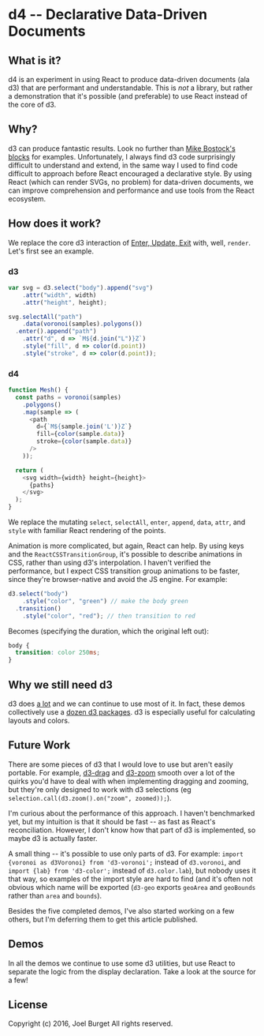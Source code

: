# d4 -- **Declarative** Data-Driven Documents

## What is it?

d4 is an experiment in using React to produce data-driven documents (ala d3)
that are performant and understandable. This is *not* a library, but rather a
demonstration that it's possible (and preferable) to use React instead of the
core of d3.

## Why?

d3 can produce fantastic results. Look no further than [Mike Bostock's
blocks](https://bl.ocks.org/mbostock) for examples. Unfortunately, I
always find d3 code surprisingly difficult to understand and extend, in the
same way I used to find code difficult to approach before React encouraged a
declarative style. By using React (which can render SVGs, no problem) for
data-driven documents, we can improve comprehension and performance and use
tools from the React ecosystem.

## How does it work?

We replace the core d3 interaction of [Enter, Update, Exit](https://medium.com/@c_behrens/enter-update-exit-6cafc6014c36#.yty2g8g0e) with, well, `render`. Let's first see an example.

### d3

```javascript
var svg = d3.select("body").append("svg")
    .attr("width", width)
    .attr("height", height);

svg.selectAll("path")
    .data(voronoi(samples).polygons())
  .enter().append("path")
    .attr("d", d => `M${d.join("L")}Z`)
    .style("fill", d => color(d.point))
    .style("stroke", d => color(d.point));
```

### d4

```javascript
function Mesh() {
  const paths = voronoi(samples)
    .polygons()
    .map(sample => (
      <path
        d={`M${sample.join('L')}Z`}
        fill={color(sample.data)}
        stroke={color(sample.data)}
      />
    ));

  return (
    <svg width={width} height={height}>
      {paths}
    </svg>
  );
}
```

We replace the mutating `select`, `selectAll`, `enter`, `append`, `data`, `attr`, and `style` with familiar React rendering of the points.

Animation is more complicated, but again, React can help. By using keys and the `ReactCSSTransitionGroup`, it's possible to describe animations in CSS, rather than using d3's interpolation. I haven't verified the performance, but I expect CSS transition group animations to be faster, since they're browser-native and avoid the JS engine. For example:

```javascript
d3.select("body")
    .style("color", "green") // make the body green
  .transition()
    .style("color", "red"); // then transition to red
```

Becomes (specifying the duration, which the original left out):

```css
body {
  transition: color 250ms;
}
```

## Why we still need d3

d3 does [a lot](https://github.com/d3/d3/blob/master/API.md) and we can continue to use most of it. In fact, these demos collectively use a [dozen d3 packages](https://github.com/joelburget/d4/blob/master/package.json). d3 is especially useful for calculating layouts and colors.

## Future Work

There are some pieces of d3 that I would love to use but aren't easily portable. For example, [d3-drag](https://github.com/d3/d3-drag) and [d3-zoom](https://github.com/d3/d3-zoom) smooth over a lot of the quirks you'd have to deal with when implementing dragging and zooming, but they're only designed to work with d3 selections (eg `selection.call(d3.zoom().on("zoom", zoomed));`).

I'm curious about the performance of this approach. I haven't benchmarked yet, but my intuition is that it should be fast -- as fast as React's reconciliation. However, I don't know how that part of d3 is implemented, so maybe d3 is actually faster.

A small thing -- it's possible to use only parts of d3. For example: `import {voronoi as d3Voronoi} from 'd3-voronoi';` instead of `d3.voronoi`, and `import {lab} from 'd3-color';` instead of `d3.color.lab`), but nobody uses it that way, so examples of the import style are hard to find (and it's often not obvious which name will be exported (`d3-geo` exports `geoArea` and `geoBounds` rather than `area` and `bounds`).

Besides the five completed demos, I've also started working on a few others, but I'm deferring them to get this article published.

## Demos

In all the demos we continue to use some d3 utilities, but use React to separate the logic from the display declaration. Take a look at the source for a few!

## License
Copyright (c) 2016, Joel Burget
All rights reserved.
